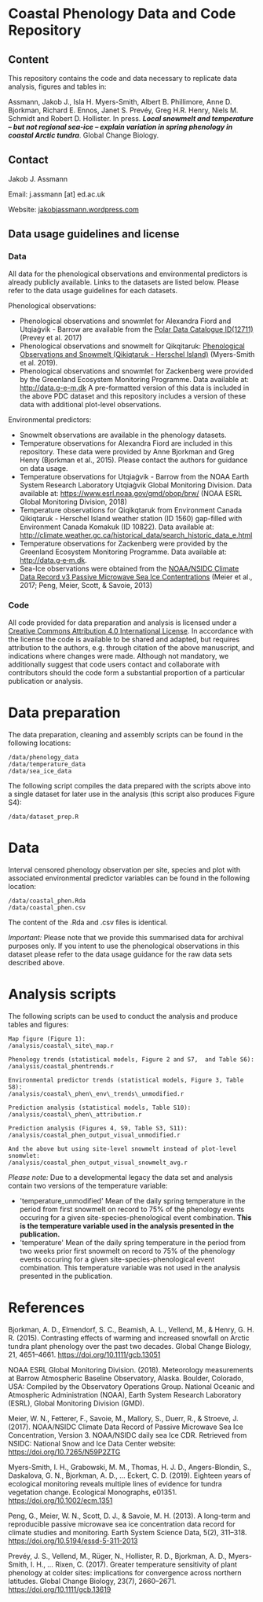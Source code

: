 # Coastal Phenology Data and Code Repository

## Content
This repository contains the code and data necessary to replicate data analysis, figures and tables in:

Assmann, Jakob J., Isla H. Myers-Smith, Albert B. Phillimore, Anne D. Bjorkman, Richard E. Ennos, Janet S. Prevéy, Greg H.R. Henry, Niels M. Schmidt and Robert D. Hollister. In press. ***Local snowmelt and temperature – but not regional sea-ice – explain variation in spring phenology in coastal Arctic tundra***. Global Change Biology.

## Contact
Jakob J. Assmann 

Email: j.assmann [at] ed.ac.uk

Website: [jakobjassmann.wordpress.com](https://jakobjassmann.wordpress.com/)

## Data usage guidelines and license 
### Data
All data for the phenological observations and environmental predictors is already publicly available. Links to the datasets are listed below. Please refer to the data usage guidelines for each datasets.

Phenological observations:
- Phenological observations and snowmlet for Alexandra Fiord and Utqiaġvik - Barrow are available from the [Polar Data Catalogue ID(12711)](www.polardata.ca/pdcsearch/PDCSearchDOI.jsp?doi_id=12722) (Prevey et al. 2017)
- Phenological observations and snowmelt for Qikqitaruk: [Phenological Observations and Snowmelt (Qikiqtaruk - Herschel Island)](https://github.com/ShrubHub/QikiqtarukHub/blob/master/data/qhi_phen_with_before_2017.csv) (Myers-Smith et al. 2019).
- Phenological observations and snowmlet for Zackenberg were provided by the Greenland Ecosystem Monitoring Programme. Data available at: http://data.g-e-m.dk A pre-formatted version of this data is included in the above PDC dataset and this repository includes a version of these data with additional plot-level observations.

Environmental predictors:
- Snowmelt observations are available in the phenology  datasets.
- Temperature observations for Alexandra Fiord are included in this repository. These data were provided by Anne Bjorkman and Greg Henry (Bjorkman et al., 2015). Please contact the authors for guidance on data usage.
- Temperature observations for Utqiaġvik - Barrow from the NOAA Earth System Research Laboratory Utqiaġvik Global Monitoring Division. Data available at: https://www.esrl.noaa.gov/gmd/obop/brw/ (NOAA ESRL Global Monitoring Division, 2018)
- Temperature observations for Qiqikqtaruk from Environment Canada Qikiqtaruk - Herschel Island weather station (ID 1560) gap-filled with Environment Canada Komakuk (ID 10822). Data available at:
http://climate.weather.gc.ca/historical_data/search_historic_data_e.html
- Temperature observations for Zackenberg were provided by the Greenland Ecosystem Monitoring Programme. Data available at: http://data.g‐e‐m.dk.
- Sea-Ice observations were obtained from the [NOAA/NSIDC Climate Data Record v3 Passive Microwave Sea Ice Contentrations](https://nsidc.org/data/G02202) (Meier et al., 2017; Peng, Meier, Scott, & Savoie, 2013)

### Code
All code provided for data preparation and analysis is licensed under a [Creative Commons Attribution 4.0 International License](http://creativecommons.org/licenses/by/4.0/). In accordance with the license the code is available to be shared and adapted, but requires attribution to the authors, e.g. through citation of the above manuscript, and indications where changes were made. Although not mandatory, we additionally suggest that code users contact and collaborate with contributors should the code form a substantial proportion of a particular publication or analysis.

# Data preparation
The data preparation, cleaning and assembly scripts can be found in the following locations:
```
/data/phenology_data
/data/temperature_data
/data/sea_ice_data
```
The following script compiles the data prepared with the scripts above into a single dataset for later use in the analysis (this script also produces Figure S4):
```
/data/dataset_prep.R
```

# Data 
Interval censored phenology observation per site, species and plot with associated environmental predictor variables can be found in the following location:
```
/data/coastal_phen.Rda
/data/coastal_phen.csv
```
The content of the .Rda and .csv files is identical.

*Important:* Please note that we provide this summarised data for archival purposes only. If you intent to use the phenological observations in this dataset please refer to the data usage guidance for the raw data sets described above. 

# Analysis scripts
The following scripts can be used to conduct the analysis and produce tables and figures:
```
Map figure (Figure 1):
/analysis/coastal\_site\_map.r

Phenology trends (statistical models, Figure 2 and S7,  and Table S6):
/analysis/coastal_phentrends.r

Environmental predictor trends (statistical models, Figure 3, Table S8):
/analysis/coastal\_phen\_env\_trends\_unmodified.r

Prediction analysis (statistical models, Table S10):
/analysis/coastal\_phen\_attribution.r

Prediction analysis (Figures 4, S9, Table S3, S11):
/analysis/coastal_phen_output_visual_unmodified.r		

And the above but using site-level snowmelt instead of plot-level snomwlet:
/analysis/coastal_phen_output_visual_snowmelt_avg.r	
```
*Please note:* Due to a developmental legacy the data set and analysis contain two versions of the temperature variable:
- 'temperature_unmodified' Mean of the daily spring temperature in the period from first snowmelt on record to 75% of the phenology events occuring for a given site-species-phenological event combination. **This is the temperature variable used in the analysis presented in the publication.**
- 'temperature' Mean of the daily spring temperature in the period from two weeks prior first snowmelt on record to 75% of the phenology events occuring for a given site-species-phenological event combination. This temperature variable was not used in the analysis presented in the publication.

# References
Bjorkman, A. D., Elmendorf, S. C., Beamish, A. L., Vellend, M., & Henry, G. H. R. (2015). Contrasting effects of warming and increased snowfall on Arctic tundra plant phenology over the past two decades. Global Change Biology, 21, 4651–4661. https://doi.org/10.1111/gcb.13051

NOAA ESRL Global Monitoring Division. (2018). Meteorology measurements at Barrow Atmospheric Baseline Observatory,  Alaska. Boulder, Colorado, USA: Compiled by the Observatory Operations Group. National Oceanic and Atmospheric Administration (NOAA), Earth System Research Laboratory  (ESRL), Global Monitoring Division (GMD).

Meier, W. N., Fetterer, F., Savoie, M., Mallory, S., Duerr, R., & Stroeve, J. (2017). NOAA/NSIDC Climate Data Record of Passive 
Microwave Sea Ice Concentration, Version 3. NOAA/NSIDC daily sea Ice CDR. Retrieved from NSIDC: National Snow and Ice Data Center website: https://doi.org/10.7265/N59P2ZTG

Myers-Smith, I. H., Grabowski, M. M., Thomas, H. J. D., Angers-Blondin, S., Daskalova, G. N., Bjorkman, A. D., … Eckert, C. D. (2019). Eighteen years of ecological monitoring reveals multiple lines of evidence for tundra vegetation change. Ecological Monographs, e01351. https://doi.org/10.1002/ecm.1351

Peng, G., Meier, W. N., Scott, D. J., & Savoie, M. H. (2013). A long-term and reproducible passive microwave sea ice concentration data record for climate studies and monitoring. Earth System Science Data, 5(2), 311–318. https://doi.org/10.5194/essd-5-311-2013

Prevéy, J. S., Vellend, M., Rüger, N., Hollister, R. D., Bjorkman, A. D., Myers-Smith, I. H., … Rixen, C. (2017). Greater temperature sensitivity of plant phenology at colder sites: implications for convergence across northern latitudes. Global Change Biology, 23(7), 2660–2671. https://doi.org/10.1111/gcb.13619

